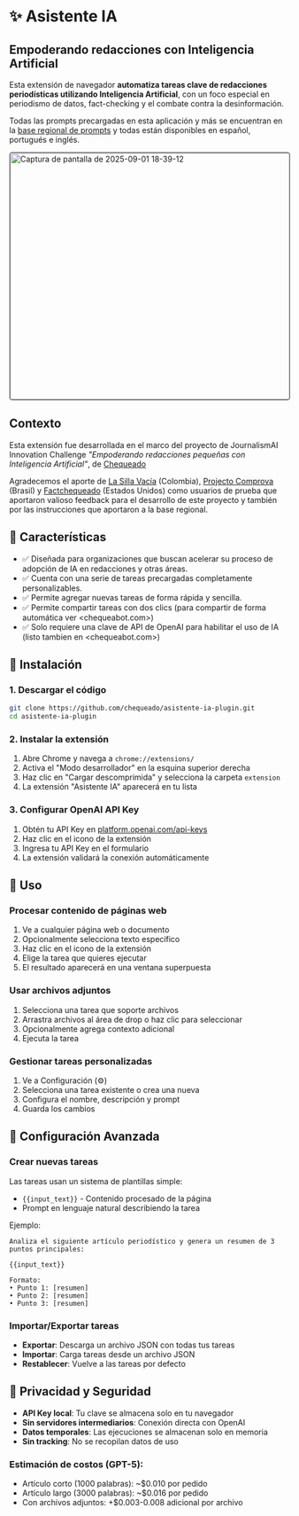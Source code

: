 # ✨ Asistente IA 
## **Empoderando redacciones con Inteligencia Artificial**

Esta extensión de navegador **automatiza tareas clave de redacciones periodísticas utilizando Inteligencia Artificial**, con un foco especial en periodismo de datos, fact-checking y el combate contra la desinformación. 

Todas las prompts precargadas en esta aplicación y más se encuentran en la [base regional de prompts](https://github.com/chequeado/asistente-ia-plugin/wiki) y todas están disponibles en español, portugués e inglés.
 
<img width="600" height="444" alt="Captura de pantalla de 2025-09-01 18-39-12" src="https://github.com/user-attachments/assets/f3dc89b6-8088-4b10-8428-c56df9c7684f" style="border: 2px solid gray; border-radius: 5px;" />

## Contexto

Esta extensión fue desarrollada en el marco del proyecto de JournalismAI Innovation Challenge *"Empoderando redacciones pequeñas con Inteligencia Artificial"*, de [Chequeado](https://chequeado.com)

Agradecemos el aporte de [La Silla Vacía](https://lasillavacia.com) (Colombia), [Projecto Comprova](https://projetocomprova.com.br/) (Brasil) y [Factchequeado](https://factchequeado.com) (Estados Unidos) como usuarios de prueba que aportaron valioso feedback para el desarrollo de este proyecto y también por las instrucciones que aportaron a la base regional. 
 
## 🌟 Características

- ✅ Diseñada para organizaciones que buscan acelerar su proceso de adopción de IA en redacciones y otras áreas. 
- ✅ Cuenta con una serie de tareas precargadas completamente personalizables.
- ✅ Permite agregar nuevas tareas de forma rápida y sencilla.
- ✅ Permite compartir tareas con dos clics (para compartir de forma automática ver <chequeabot.com>)
- ✅ Solo requiere una clave de API de OpenAI para habilitar el uso de IA (listo tambien en <chequeabot.com>)
 
## 🚀 Instalación

### 1. Descargar el código
```bash
git clone https://github.com/chequeado/asistente-ia-plugin.git
cd asistente-ia-plugin
```

### 2. Instalar la extensión
1. Abre Chrome y navega a `chrome://extensions/`
2. Activa el "Modo desarrollador" en la esquina superior derecha
3. Haz clic en "Cargar descomprimida" y selecciona la carpeta `extension`
4. La extensión "Asistente IA" aparecerá en tu lista

### 3. Configurar OpenAI API Key
1. Obtén tu API Key en [platform.openai.com/api-keys](https://platform.openai.com/api-keys)
2. Haz clic en el icono de la extensión
3. Ingresa tu API Key en el formulario
4. La extensión validará la conexión automáticamente

## 📖 Uso

### Procesar contenido de páginas web
1. Ve a cualquier página web o documento
2. Opcionalmente selecciona texto específico
3. Haz clic en el icono de la extensión
4. Elige la tarea que quieres ejecutar
5. El resultado aparecerá en una ventana superpuesta

### Usar archivos adjuntos
1. Selecciona una tarea que soporte archivos
2. Arrastra archivos al área de drop o haz clic para seleccionar
3. Opcionalmente agrega contexto adicional
4. Ejecuta la tarea

### Gestionar tareas personalizadas
1. Ve a Configuración (⚙️)
2. Selecciona una tarea existente o crea una nueva
3. Configura el nombre, descripción y prompt
4. Guarda los cambios

## 🔧 Configuración Avanzada

### Crear nuevas tareas
Las tareas usan un sistema de plantillas simple:
- `{{input_text}}` - Contenido procesado de la página
- Prompt en lenguaje natural describiendo la tarea

Ejemplo:
```
Analiza el siguiente artículo periodístico y genera un resumen de 3 puntos principales:

{{input_text}}

Formato:
• Punto 1: [resumen]
• Punto 2: [resumen] 
• Punto 3: [resumen]
```

### Importar/Exportar tareas
- **Exportar**: Descarga un archivo JSON con todas tus tareas
- **Importar**: Carga tareas desde un archivo JSON
- **Restablecer**: Vuelve a las tareas por defecto

## 🔐 Privacidad y Seguridad

- **API Key local**: Tu clave se almacena solo en tu navegador
- **Sin servidores intermediarios**: Conexión directa con OpenAI
- **Datos temporales**: Las ejecuciones se almacenan solo en memoria
- **Sin tracking**: No se recopilan datos de uso

### Estimación de costos (GPT-5):
- Artículo corto (1000 palabras): ~$0.010 por pedido
- Artículo largo (3000 palabras): ~$0.016 por pedido
- Con archivos adjuntos: +$0.003-0.008 adicional por archivo
